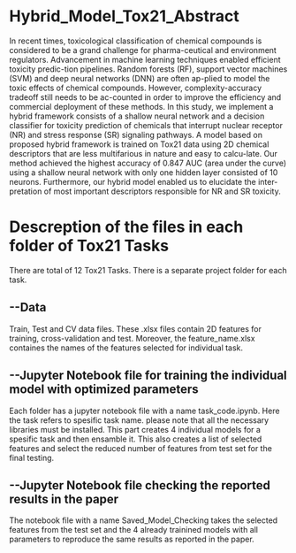 # Hybrid_Model_Tox21_Abstract
In recent times, toxicological classification of chemical compounds is considered to be a grand challenge for pharma-ceutical and environment regulators. Advancement in machine learning techniques enabled efficient toxicity predic-tion pipelines. Random forests (RF), support vector machines (SVM) and deep neural networks (DNN) are often ap-plied to model the toxic effects of chemical compounds. However, complexity-accuracy tradeoff still needs to be ac-counted in order to improve the efficiency and commercial deployment of these methods.  In this study, we implement a hybrid framework consists of a shallow neural network and a decision classifier for toxicity prediction of chemicals that interrupt nuclear receptor (NR) and stress response (SR) signaling pathways. A model based on proposed hybrid framework is trained on Tox21 data using 2D chemical descriptors that are less multifarious in nature and easy to calcu-late.  Our method achieved the highest accuracy of 0.847 AUC (area under the curve) using a shallow neural network with only one hidden layer consisted of 10 neurons. Furthermore, our hybrid model enabled us to elucidate the inter-pretation of most important descriptors responsible for NR and SR toxicity. 


# Descreption of the files in each folder of Tox21 Tasks
There are total of 12 Tox21 Tasks. There is a separate project folder for each task.

--Data
--------------------------
Train, Test and CV data files. These .xlsx files contain 2D features for training, cross-validation and test. Moreover, the feature_name.xlsx containes the names of the features selected for individual task.

--Jupyter Notebook file for training the individual model with optimized parameters
--------------------------
Each folder has a jupyter notebook file with a name task_code.ipynb. Here the task refers to spesific task name. please note that all the necessary libraries must be installed. This part creates 4 individual models for a spesific task and then ensamble it. This also creates a list of selected features and select the reduced number of features from test set for the final testing.

--Jupyter Notebook file checking the reported results in the paper
--------------------------
The notebook file with a name Saved_Model_Checking takes the selected features from the test set and the 4 already trainined models with all parameters to reproduce the same results as reported in the paper.


